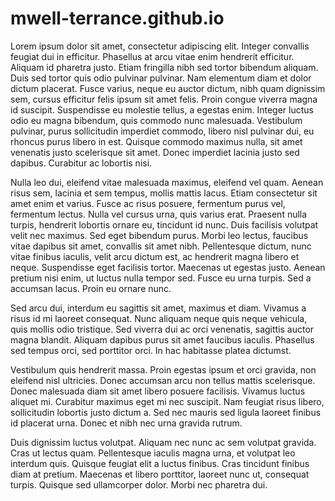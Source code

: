 # mwell-terrance.github.io

Lorem ipsum dolor sit amet, consectetur adipiscing elit. Integer convallis feugiat dui in efficitur. Phasellus at arcu vitae enim hendrerit efficitur. Aliquam id pharetra justo. Etiam fringilla nibh sed tortor bibendum aliquam. Duis sed tortor quis odio pulvinar pulvinar. Nam elementum diam et dolor dictum placerat. Fusce varius, neque eu auctor dictum, nibh quam dignissim sem, cursus efficitur felis ipsum sit amet felis. Proin congue viverra magna id suscipit. Suspendisse eu molestie tellus, a egestas enim. Integer luctus odio eu magna bibendum, quis commodo nunc malesuada. Vestibulum pulvinar, purus sollicitudin imperdiet commodo, libero nisl pulvinar dui, eu rhoncus purus libero in est. Quisque commodo maximus nulla, sit amet venenatis justo scelerisque sit amet. Donec imperdiet lacinia justo sed dapibus. Curabitur ac lobortis nisi.

Nulla leo dui, eleifend vitae malesuada maximus, eleifend vel quam. Aenean risus sem, lacinia et sem tempus, mollis mattis lacus. Etiam consectetur sit amet enim et varius. Fusce ac risus posuere, fermentum purus vel, fermentum lectus. Nulla vel cursus urna, quis varius erat. Praesent nulla turpis, hendrerit lobortis ornare eu, tincidunt id nunc. Duis facilisis volutpat velit nec maximus. Sed eget bibendum purus. Morbi leo lectus, faucibus vitae dapibus sit amet, convallis sit amet nibh. Pellentesque dictum, nunc vitae finibus iaculis, velit arcu dictum est, ac hendrerit magna libero et neque. Suspendisse eget facilisis tortor. Maecenas ut egestas justo. Aenean pretium nisi enim, ut luctus nulla tempor sed. Fusce eu urna turpis. Sed a accumsan lacus. Proin eu ornare nunc.

Sed arcu dui, interdum eu sagittis sit amet, maximus et diam. Vivamus a risus id mi laoreet consequat. Nunc aliquam neque quis neque vehicula, quis mollis odio tristique. Sed viverra dui ac orci venenatis, sagittis auctor magna blandit. Aliquam dapibus purus sit amet faucibus iaculis. Phasellus sed tempus orci, sed porttitor orci. In hac habitasse platea dictumst.

Vestibulum quis hendrerit massa. Proin egestas ipsum et orci gravida, non eleifend nisl ultricies. Donec accumsan arcu non tellus mattis scelerisque. Donec malesuada diam sit amet libero posuere facilisis. Vivamus luctus aliquet mi. Curabitur maximus eget mi nec suscipit. Nam feugiat risus libero, sollicitudin lobortis justo dictum a. Sed nec mauris sed ligula laoreet finibus id placerat urna. Donec et nibh nec urna gravida rutrum.

Duis dignissim luctus volutpat. Aliquam nec nunc ac sem volutpat gravida. Cras ut lectus quam. Pellentesque iaculis magna urna, et volutpat leo interdum quis. Quisque feugiat elit a luctus finibus. Cras tincidunt finibus diam at pretium. Maecenas et libero porttitor, laoreet nunc ut, consequat turpis. Quisque sed ullamcorper dolor. Morbi nec pharetra dui.
